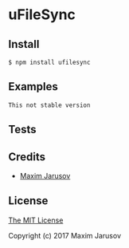 # uFileSync

## Install
	$ npm install ufilesync

## Examples
    This not stable version

## Tests


## Credits

  - [Maxim Jarusov](http://github.com/l0gd0g)

## License

[The MIT License](http://opensource.org/licenses/MIT)

Copyright (c) 2017 Maxim Jarusov